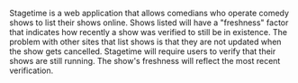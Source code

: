 Stagetime is a web application that allows comedians who operate comedy shows to list their shows online.  Shows listed will have a "freshness" factor that indicates how recently a show was verified to still be in existence.  The problem with other sites that list shows is that they are not updated when the show gets cancelled.  Stagetime will require users to verify that their shows are still running.  The show's freshness will reflect the most recent verification.
